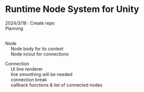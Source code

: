 # Runtime Node System for Unity

2024/3/18 : Create repo
</br>Planning

</br>Node
  </br> &emsp; Node body for its context
  </br> &emsp; Node in/out for connections


Connection
  </br> &emsp; UI line renderer
  </br> &emsp; line smoothing will be needed
  </br> &emsp; connection break
  </br> &emsp; callback functions & list of connected nodes
